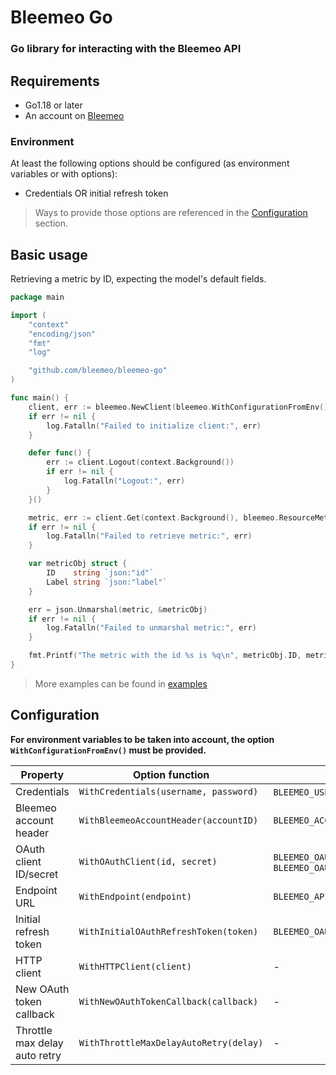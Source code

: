 # Bleemeo Go

### Go library for interacting with the Bleemeo API

## Requirements

- Go1.18 or later
- An account on [Bleemeo](https://bleemeo.com/)

### Environment

At least the following options should be configured (as environment variables or with options):

- Credentials OR initial refresh token

> Ways to provide those options are referenced in the [Configuration](#configuration) section.

## Basic usage

Retrieving a metric by ID, expecting the model's default fields.

```go
package main

import (
	"context"
	"encoding/json"
	"fmt"
	"log"

	"github.com/bleemeo/bleemeo-go"
)

func main() {
	client, err := bleemeo.NewClient(bleemeo.WithConfigurationFromEnv())
	if err != nil {
		log.Fatalln("Failed to initialize client:", err)
	}

	defer func() {
		err := client.Logout(context.Background())
		if err != nil {
			log.Fatalln("Logout:", err)
		}
	}()

	metric, err := client.Get(context.Background(), bleemeo.ResourceMetric, "<the metric UUID>")
	if err != nil {
		log.Fatalln("Failed to retrieve metric:", err)
	}

	var metricObj struct {
		ID    string `json:"id"`
		Label string `json:"label"`
	}

	err = json.Unmarshal(metric, &metricObj)
	if err != nil {
		log.Fatalln("Failed to unmarshal metric:", err)
	}

	fmt.Printf("The metric with the id %s is %q\n", metricObj.ID, metricObj.Label)
}
```

> More examples can be found in [examples](./examples)

## Configuration

**For environment variables to be taken into account, the option `WithConfigurationFromEnv()` must be provided.**

| Property                      | Option function                        | Env variable(s)                                           |
|-------------------------------|----------------------------------------|-----------------------------------------------------------|
| Credentials                   | `WithCredentials(username, password)`  | `BLEEMEO_USER` & `BLEEMEO_PASSWORD`                       |
| Bleemeo account header        | `WithBleemeoAccountHeader(accountID)`  | `BLEEMEO_ACCOUNT_ID`                                      |
| OAuth client ID/secret        | `WithOAuthClient(id, secret)`          | `BLEEMEO_OAUTH_CLIENT_ID` & `BLEEMEO_OAUTH_CLIENT_SECRET` |
| Endpoint URL                  | `WithEndpoint(endpoint)`               | `BLEEMEO_API_URL`                                         |
| Initial refresh token         | `WithInitialOAuthRefreshToken(token)`  | `BLEEMEO_OAUTH_INITIAL_REFRESH_TOKEN`                     |
| HTTP client                   | `WithHTTPClient(client)`               | -                                                         |
| New OAuth token callback      | `WithNewOAuthTokenCallback(callback)`  | -                                                         |
| Throttle max delay auto retry | `WithThrottleMaxDelayAutoRetry(delay)` | -                                                         |
